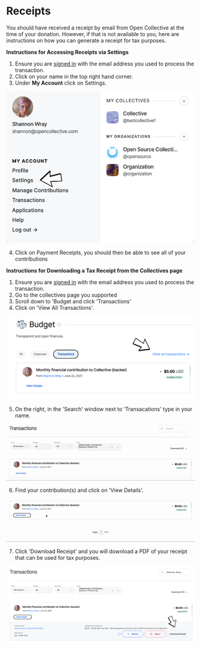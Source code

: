 # Receipts

You should have received a receipt by email from Open Collective at the time of your donation. However, if that is not available to you, here are instructions on how you can generate a receipt for tax purposes.

**Instructions for Accessing Receipts via Settings** 

1. Ensure you are [signed in](https://opencollective.com/signin?next=%2F) with the email address you used to process the transaction.
2. Click on your name in the top right hand corner. 
3. Under **My Account** click on Settings. 

![](../.gitbook/assets/financial_contributions_receipts_settings_2021-06-17.png)

4. Click on Payment Receipts, you should then be able to see all of your contributions 

**Instructions for Downloading a Tax Receipt from the Collectives page**  

1. Ensure you are [signed in](https://opencollective.com/signin?next=%2F) with the email address you used to process the transaction.
2. Go to the collectives page you supported
3. Scroll down to 'Budget and click 'Transactions'
4. Click on 'View All Transactions'.

![](../.gitbook/assets/financial_contributors_receipts_viewtransactions_2021-06-22.png)

5. On the right, in the 'Search' window next to 'Transacations' type in your name.

![](../.gitbook/assets/financial_contributors_receipts_search_2021-06-22.gif)

6. Find your contribution\(s\) and click on 'View Details'. 

![](../.gitbook/assets/financialcontributors_receipts_viewdetails_2021-06-22.gif)

7. Click 'Download Receipt' and you will download a PDF of your receipt that can be used for tax purposes. 

![](../.gitbook/assets/financialcontributors_receipts_download_2021-06-22.png)

